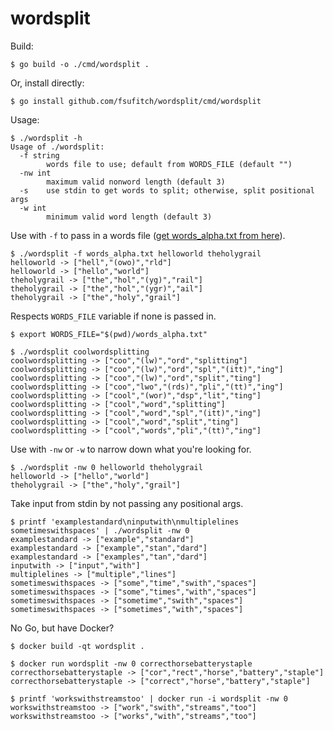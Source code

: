 # wordsplit

Build:

    $ go build -o ./cmd/wordsplit .

Or, install directly:

    $ go install github.com/fsufitch/wordsplit/cmd/wordsplit

Usage:

    $ ./wordsplit -h
    Usage of ./wordsplit:
      -f string
            words file to use; default from WORDS_FILE (default "")
      -nw int
            maximum valid nonword length (default 3)
      -s    use stdin to get words to split; otherwise, split positional args
      -w int
            minimum valid word length (default 3)

Use with `-f` to pass in a words file ([get words_alpha.txt from here](https://github.com/dwyl/english-words)).    

    $ ./wordsplit -f words_alpha.txt helloworld theholygrail
    helloworld -> ["hell","(owo)","rld"]
    helloworld -> ["hello","world"]
    theholygrail -> ["the","hol","(yg)","rail"]
    theholygrail -> ["the","hol","(ygr)","ail"]
    theholygrail -> ["the","holy","grail"]
    
Respects `WORDS_FILE` variable if none is passed in.

    $ export WORDS_FILE="$(pwd)/words_alpha.txt"

    $ ./wordsplit coolwordsplitting
    coolwordsplitting -> ["coo","(lw)","ord","splitting"]
    coolwordsplitting -> ["coo","(lw)","ord","spl","(itt)","ing"]
    coolwordsplitting -> ["coo","(lw)","ord","split","ting"]
    coolwordsplitting -> ["coo","lwo","(rds)","pli","(tt)","ing"]
    coolwordsplitting -> ["cool","(wor)","dsp","lit","ting"]
    coolwordsplitting -> ["cool","word","splitting"]
    coolwordsplitting -> ["cool","word","spl","(itt)","ing"]
    coolwordsplitting -> ["cool","word","split","ting"]
    coolwordsplitting -> ["cool","words","pli","(tt)","ing"]

Use with `-nw` or `-w` to narrow down what you're looking for.

    $ ./wordsplit -nw 0 helloworld theholygrail
    helloworld -> ["hello","world"]
    theholygrail -> ["the","holy","grail"]

Take input from stdin by not passing any positional args.

    $ printf 'examplestandard\ninputwith\nmultiplelines sometimeswithspaces' | ./wordsplit -nw 0
    examplestandard -> ["example","standard"]
    examplestandard -> ["example","stan","dard"]
    examplestandard -> ["examples","tan","dard"]
    inputwith -> ["input","with"]
    multiplelines -> ["multiple","lines"]
    sometimeswithspaces -> ["some","time","swith","spaces"]
    sometimeswithspaces -> ["some","times","with","spaces"]
    sometimeswithspaces -> ["sometime","swith","spaces"]
    sometimeswithspaces -> ["sometimes","with","spaces"]

No Go, but have Docker?

    $ docker build -qt wordsplit .

    $ docker run wordsplit -nw 0 correcthorsebatterystaple
    correcthorsebatterystaple -> ["cor","rect","horse","battery","staple"]
    correcthorsebatterystaple -> ["correct","horse","battery","staple"]

    $ printf 'workswithstreamstoo' | docker run -i wordsplit -nw 0
    workswithstreamstoo -> ["work","swith","streams","too"]
    workswithstreamstoo -> ["works","with","streams","too"]
